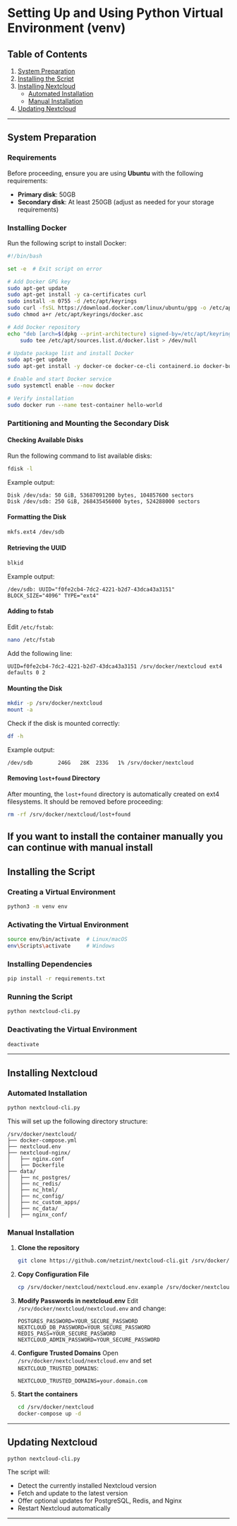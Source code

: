 # Setting Up and Using Python Virtual Environment (venv)

## Table of Contents
1. [System Preparation](#system-preparation)
2. [Installing the Script](#installing-the-script)
3. [Installing Nextcloud](#installing-nextcloud)
   - [Automated Installation](#automated-installation)
   - [Manual Installation](#manual-installation)
4. [Updating Nextcloud](#updating-nextcloud)

---

## System Preparation

### Requirements
Before proceeding, ensure you are using **Ubuntu** with the following requirements:

- **Primary disk**: 50GB
- **Secondary disk**: At least 250GB (adjust as needed for your storage requirements)

### Installing Docker
Run the following script to install Docker:

```bash
#!/bin/bash

set -e  # Exit script on error

# Add Docker GPG key
sudo apt-get update
sudo apt-get install -y ca-certificates curl
sudo install -m 0755 -d /etc/apt/keyrings
sudo curl -fsSL https://download.docker.com/linux/ubuntu/gpg -o /etc/apt/keyrings/docker.asc
sudo chmod a+r /etc/apt/keyrings/docker.asc

# Add Docker repository
echo "deb [arch=$(dpkg --print-architecture) signed-by=/etc/apt/keyrings/docker.asc] https://download.docker.com/linux/ubuntu $(. /etc/os-release && echo "${UBUNTU_CODENAME:-$VERSION_CODENAME}") stable" | \
    sudo tee /etc/apt/sources.list.d/docker.list > /dev/null

# Update package list and install Docker
sudo apt-get update
sudo apt-get install -y docker-ce docker-ce-cli containerd.io docker-buildx-plugin docker-compose-plugin

# Enable and start Docker service
sudo systemctl enable --now docker

# Verify installation
sudo docker run --name test-container hello-world
```

### Partitioning and Mounting the Secondary Disk

#### Checking Available Disks
Run the following command to list available disks:
```bash
fdisk -l
```
Example output:
```plaintext
Disk /dev/sda: 50 GiB, 53687091200 bytes, 104857600 sectors
Disk /dev/sdb: 250 GiB, 268435456000 bytes, 524288000 sectors
```
#### Formatting the Disk
```bash
mkfs.ext4 /dev/sdb
```
#### Retrieving the UUID
```bash
blkid
```
Example output:
```plaintext
/dev/sdb: UUID="f0fe2cb4-7dc2-4221-b2d7-43dca43a3151" BLOCK_SIZE="4096" TYPE="ext4"
```
#### Adding to fstab
Edit `/etc/fstab`:
```bash
nano /etc/fstab
```
Add the following line:
```plaintext
UUID=f0fe2cb4-7dc2-4221-b2d7-43dca43a3151 /srv/docker/nextcloud ext4 defaults 0 2
```
#### Mounting the Disk
```bash
mkdir -p /srv/docker/nextcloud
mount -a
```
Check if the disk is mounted correctly:
```bash
df -h
```
Example output:
```plaintext
/dev/sdb        246G   28K  233G   1% /srv/docker/nextcloud
```
#### Removing `lost+found` Directory
After mounting, the `lost+found` directory is automatically created on ext4 filesystems. It should be removed before proceeding:
```bash
rm -rf /srv/docker/nextcloud/lost+found
```
If you want to install the container manually you can continue with manual install
---

## Installing the Script

### Creating a Virtual Environment
```bash
python3 -m venv env
```

### Activating the Virtual Environment
```bash
source env/bin/activate  # Linux/macOS
env\Scripts\activate     # Windows
```

### Installing Dependencies
```bash
pip install -r requirements.txt
```

### Running the Script
```bash
python nextcloud-cli.py
```

### Deactivating the Virtual Environment
```bash
deactivate
```

---

## Installing Nextcloud

### Automated Installation
```bash
python nextcloud-cli.py
```
This will set up the following directory structure:
```plaintext
/srv/docker/nextcloud/
├── docker-compose.yml
├── nextcloud.env
├── nextcloud-nginx/
│   ├── nginx.conf
│   ├── Dockerfile
├── data/
│   ├── nc_postgres/
│   ├── nc_redis/
│   ├── nc_html/
│   ├── nc_config/
│   ├── nc_custom_apps/
│   ├── nc_data/
│   ├── nginx_conf/
```

### Manual Installation
1. **Clone the repository**
   ```bash
   git clone https://github.com/netzint/nextcloud-cli.git /srv/docker/nextcloud
   ```
2. **Copy Configuration File**
   ```bash
   cp /srv/docker/nextcloud/nextcloud.env.example /srv/docker/nextcloud/nextcloud.env
   ```
3. **Modify Passwords in nextcloud.env**
   Edit `/srv/docker/nextcloud/nextcloud.env` and change:
   ```plaintext
   POSTGRES_PASSWORD=YOUR_SECURE_PASSWORD
   NEXTCLOUD_DB_PASSWORD=YOUR_SECURE_PASSWORD
   REDIS_PASS=YOUR_SECURE_PASSWORD
   NEXTCLOUD_ADMIN_PASSWORD=YOUR_SECURE_PASSWORD
   ```
4. **Configure Trusted Domains**
   Open `/srv/docker/nextcloud/nextcloud.env` and set `NEXTCLOUD_TRUSTED_DOMAINS`:
   ```plaintext
   NEXTCLOUD_TRUSTED_DOMAINS=your.domain.com
   ```
5. **Start the containers**
   ```bash
   cd /srv/docker/nextcloud
   docker-compose up -d
   ```

---

## Updating Nextcloud

```bash
python nextcloud-cli.py
```
The script will:
- Detect the currently installed Nextcloud version
- Fetch and update to the latest version
- Offer optional updates for PostgreSQL, Redis, and Nginx
- Restart Nextcloud automatically

---